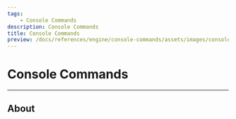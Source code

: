 ```yaml
---
tags:
    - Console Commands
description: Console Commands
title: Console Commands
preview: /docs/references/engine/console-commands/assets/images/console-commands-preview.png
---
```



# Console Commands

___

## About

